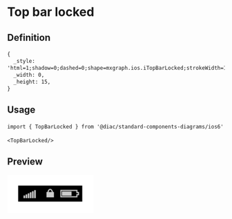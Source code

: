 # Top bar locked

## Definition

```
{
  _style: 'html=1;shadow=0;dashed=0;shape=mxgraph.ios.iTopBarLocked;strokeWidth=1;sketch=0;',
  _width: 0,
  _height: 15,
}
```

## Usage

```
import { TopBarLocked } from '@diac/standard-components-diagrams/ios6'

<TopBarLocked/>
```

## Preview

<img src="./top-bar-locked.png" width="200"/>
